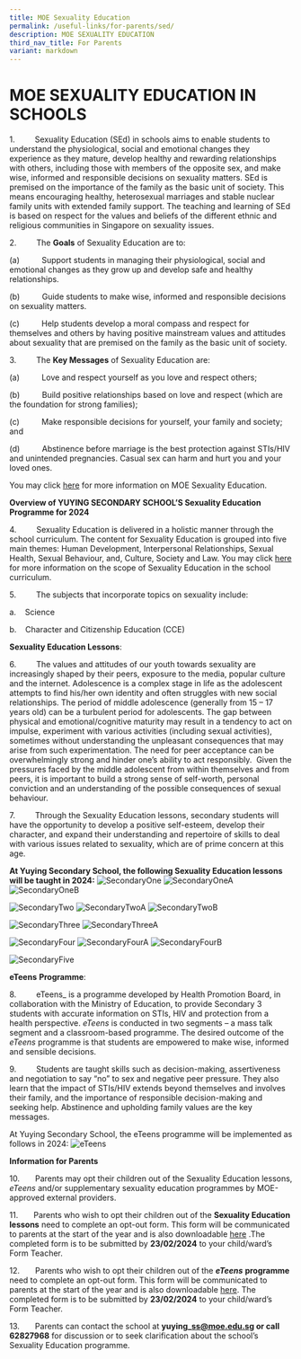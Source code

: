 ```yaml
---
title: MOE Sexuality Education
permalink: /useful-links/for-parents/sed/
description: MOE SEXUALITY EDUCATION
third_nav_title: For Parents
variant: markdown
---
```

# MOE SEXUALITY EDUCATION IN SCHOOLS

        

1.&nbsp;&nbsp;&nbsp;&nbsp;&nbsp;&nbsp;&nbsp;&nbsp; Sexuality Education (SEd) in schools aims to enable students to understand the physiological, social and emotional changes they experience as they mature, develop healthy and rewarding relationships with others, including those with members of the opposite sex, and make wise, informed and responsible decisions on sexuality matters. SEd is premised on the importance of the family as the basic unit of society. This means encouraging healthy, heterosexual marriages and stable nuclear family units with extended family support. The teaching and learning of SEd is based on respect for the values and beliefs of the different ethnic and religious communities in Singapore on sexuality issues.

2.&nbsp;&nbsp;&nbsp;&nbsp;&nbsp;&nbsp;&nbsp;&nbsp; The **Goals** of Sexuality Education are to:

(a)&nbsp;&nbsp;&nbsp;&nbsp;&nbsp;&nbsp;&nbsp;&nbsp;&nbsp; Support students in managing their physiological, social and emotional changes as they grow up and develop safe and healthy relationships.

(b)&nbsp;&nbsp;&nbsp;&nbsp;&nbsp;&nbsp;&nbsp;&nbsp;&nbsp; Guide students to make wise, informed and responsible decisions on sexuality matters.

(c)&nbsp;&nbsp;&nbsp;&nbsp;&nbsp;&nbsp;&nbsp;&nbsp;&nbsp; Help students develop a moral compass and respect for themselves and others by having positive mainstream values and attitudes about sexuality that are premised on the family as the basic unit of society.

3.&nbsp;&nbsp;&nbsp;&nbsp;&nbsp;&nbsp;&nbsp;&nbsp; The **Key Messages** of Sexuality Education are:

(a)&nbsp;&nbsp;&nbsp;&nbsp;&nbsp;&nbsp;&nbsp;&nbsp;&nbsp; Love and respect yourself as you love and respect others;

(b)&nbsp;&nbsp;&nbsp;&nbsp;&nbsp;&nbsp;&nbsp;&nbsp;&nbsp; Build positive relationships based on love and respect (which are the foundation for strong families);

(c)&nbsp;&nbsp;&nbsp;&nbsp;&nbsp;&nbsp;&nbsp;&nbsp;&nbsp; Make responsible decisions for yourself, your family and society; and

(d)&nbsp;&nbsp;&nbsp;&nbsp;&nbsp;&nbsp;&nbsp;&nbsp;&nbsp; Abstinence before marriage is the best protection against STIs/HIV and unintended pregnancies. Casual sex can harm and hurt you and your loved ones.

You may click [here](https://go.gov.sg/moe-sexuality-education) for more information on MOE Sexuality Education.


  

**Overview of YUYING SECONDARY SCHOOL’S Sexuality Education Programme for 2024**

4.&nbsp;&nbsp;&nbsp;&nbsp;&nbsp;&nbsp;&nbsp;&nbsp; Sexuality Education is delivered in a holistic manner through the school curriculum. The content for Sexuality Education is grouped into five main themes: Human Development, Interpersonal Relationships, Sexual Health, Sexual Behaviour, and, Culture, Society and Law. You may click [here](https://go.gov.sg/moe-sexuality-education-scope) for more information on the scope of Sexuality Education in the school curriculum.

5.&nbsp;&nbsp;&nbsp;&nbsp;&nbsp;&nbsp;&nbsp;&nbsp; The subjects that incorporate topics on sexuality include:

a.&nbsp;&nbsp;&nbsp; Science

b.&nbsp;&nbsp;&nbsp; Character and Citizenship Education (CCE)

**Sexuality Education Lessons**:

6.&nbsp;&nbsp;&nbsp;&nbsp;&nbsp;&nbsp;&nbsp;&nbsp; The values and attitudes of our youth towards sexuality are increasingly shaped by their peers, exposure to the media, popular culture and the internet. Adolescence is a complex stage in life as the adolescent attempts to find his/her own identity and often struggles with new social relationships. The period of middle adolescence (generally from 15 – 17 years old) can be a turbulent period for adolescents. The gap between physical and emotional/cognitive maturity may result in a tendency to act on impulse, experiment with various activities (including sexual activities), sometimes without understanding the unpleasant consequences that may arise from such experimentation. The need for peer acceptance can be overwhelmingly strong and hinder one’s ability to act responsibly.&nbsp; Given the pressures faced by the middle adolescent from within themselves and from peers, it is important to build a strong sense of self-worth, personal conviction and an understanding of the possible consequences of sexual behaviour.

7.&nbsp;&nbsp;&nbsp;&nbsp;&nbsp;&nbsp;&nbsp;&nbsp; Through the Sexuality Education lessons, secondary students will have the opportunity to develop a positive self-esteem, develop their character, and expand their understanding and repertoire of skills to deal with various issues related to sexuality, which are of prime concern at this age.

 

**At Yuying Secondary School, the following Sexuality Education lessons will be taught in 2024:**
![SecondaryOne](/images/SecondaryOne.jpg)
![SecondaryOneA](/images/SecondaryOneA.jpg)
![SecondaryOneB](/images/SecondaryOneB.jpg)

![SecondaryTwo](/images/SecondaryTwo.jpg)
![SecondaryTwoA](/images/SecondaryTwoA.jpg)
![SecondaryTwoB](/images/SecondaryTwoB.jpg)

![SecondaryThree](/images/SecondaryThree.jpg)
![SecondaryThreeA](/images/SecondaryThreeA.jpg)

![SecondaryFour](/images/SecondaryFour.jpg)
![SecondaryFourA](/images/SecondaryFourA.jpg)
![SecondaryFourB](/images/SecondaryFourB.jpg)

![SecondaryFive](/images/SecondaryFive.jpg)



**eTeens** **Programme**:

8.&nbsp;&nbsp;&nbsp;&nbsp;&nbsp;&nbsp;&nbsp;&nbsp; eTeens_ is a programme developed by Health Promotion Board, in collaboration with the Ministry of Education, to provide Secondary 3 students with accurate information on STIs, HIV and protection from a health perspective. _eTeens_ is conducted in two segments – a mass talk segment and a classroom-based programme. The desired outcome of the _eTeens_ programme is that students are empowered to make wise, informed and sensible decisions.

9.&nbsp;&nbsp;&nbsp;&nbsp;&nbsp;&nbsp;&nbsp;&nbsp; Students are taught skills such as decision-making, assertiveness and negotiation to say “no” to sex and negative peer pressure. They also learn that the impact of STIs/HIV extends beyond themselves and involves their family, and the importance of responsible decision-making and seeking help. Abstinence and upholding family values are the key messages.


At Yuying Secondary School, the eTeens programme will be implemented as follows in 2024:
![eTeens](/images/eTeens.jpg)

**Information for Parents**
         <!-- /\* Font Definitions \*/ @font-face {font-family:SimSun; panose-1:2 1 6 0 3 1 1 1 1 1; mso-font-alt:宋体; mso-font-charset:134; mso-generic-font-family:auto; mso-font-pitch:variable; mso-font-signature:515 680460288 22 0 262145 0;} @font-face {font-family:"Cambria Math"; panose-1:2 4 5 3 5 4 6 3 2 4; mso-font-charset:0; mso-generic-font-family:roman; mso-font-pitch:variable; mso-font-signature:-536869121 1107305727 33554432 0 415 0;} @font-face {font-family:"\\@SimSun"; panose-1:2 1 6 0 3 1 1 1 1 1; mso-font-charset:134; mso-generic-font-family:auto; mso-font-pitch:variable; mso-font-signature:515 680460288 22 0 262145 0;} /\* Style Definitions \*/ p.MsoNormal, li.MsoNormal, div.MsoNormal {mso-style-unhide:no; mso-style-qformat:yes; mso-style-parent:""; margin:0in; mso-pagination:widow-orphan; font-size:12.0pt; font-family:"Times New Roman",serif; mso-fareast-font-family:SimSun; mso-ansi-language:EN-GB; mso-bidi-language:AR-SA;} a:link, span.MsoHyperlink {mso-style-unhide:no; mso-style-parent:""; color:blue; text-decoration:underline; text-underline:single;} a:visited, span.MsoHyperlinkFollowed {mso-style-noshow:yes; mso-style-priority:99; color:#954F72; mso-themecolor:followedhyperlink; text-decoration:underline; text-underline:single;} p {mso-style-unhide:no; mso-style-link:"Normal \\(Web\\) Char"; mso-margin-top-alt:auto; margin-right:0in; mso-margin-bottom-alt:auto; margin-left:0in; mso-pagination:widow-orphan; font-size:12.0pt; font-family:"Times New Roman",serif; mso-fareast-font-family:SimSun; mso-ansi-language:EN-GB; mso-bidi-language:AR-SA;} span.NormalWebChar {mso-style-name:"Normal \\(Web\\) Char"; mso-style-unhide:no; mso-style-locked:yes; mso-style-parent:""; mso-style-link:"Normal \\(Web\\)"; mso-ansi-font-size:12.0pt; mso-bidi-font-size:12.0pt; mso-ansi-language:EN-GB; mso-fareast-language:ZH-CN;} .MsoChpDefault {mso-style-type:export-only; mso-default-props:yes; font-size:10.0pt; mso-ansi-font-size:10.0pt; mso-bidi-font-size:10.0pt; mso-fareast-font-family:SimSun; mso-font-kerning:0pt; mso-ligatures:none; mso-ansi-language:EN-SG; mso-fareast-language:EN-SG; mso-bidi-language:AR-SA;} @page WordSection1 {size:595.45pt 841.7pt; margin:1.0in 1.0in 1.0in 1.0in; mso-header-margin:.5in; mso-footer-margin:.5in; mso-paper-source:0;} div.WordSection1 {page:WordSection1;} @page WordSection2 {size:8.5in 11.0in; margin:1.0in 1.0in 1.0in 1.0in; mso-header-margin:.5in; mso-footer-margin:.5in; mso-paper-source:0;} div.WordSection2 {page:WordSection2;} -->

10.&nbsp;&nbsp;&nbsp;&nbsp;&nbsp;&nbsp; Parents may opt their children out of the Sexuality Education lessons, _eTeens_ and/or supplementary sexuality education programmes by MOE-approved external providers.

11.&nbsp;&nbsp;&nbsp;&nbsp;&nbsp;&nbsp; Parents who wish to opt their children out of the **Sexuality Education lessons** need to complete an opt-out form. This form will be communicated to parents at the start of the year and is also downloadable [here](Sex%20Ed%20Opt%20Out%20Form.pdf) .The completed form is to be submitted by **23/02/2024** to your child/ward’s Form Teacher.

12.&nbsp;&nbsp;&nbsp;&nbsp;&nbsp;&nbsp; Parents who wish to opt their children out of the **_eTeens_** **programme** need to complete an opt-out form. This form will be communicated to parents at the start of the year and is also downloadable [here](eTeens%20Opt%20Out%20Form.pdf). The completed form is to be submitted by **23/02/2024** to your child/ward’s Form Teacher.

13.&nbsp;&nbsp;&nbsp;&nbsp;&nbsp;&nbsp; Parents can contact the school at **yuying\_ss@moe.edu.sg or call 62827968** for discussion or to seek clarification about the school’s Sexuality Education programme.
